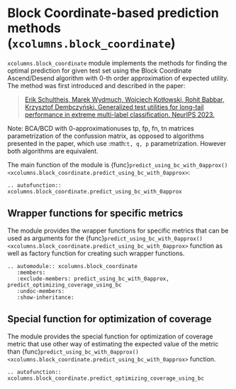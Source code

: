 # Block Coordinate-based prediction methods (`xcolumns.block_coordinate`)

`xcolumns.block_coordinate` module implements the methods for finding the optimal prediction for given test set using the Block Coordinate Ascend/Desend algorithm with 0-th order approximation of expected utility.
The method was first introduced and described in the paper:
> [Erik Schultheis, Marek Wydmuch, Wojciech Kotłowski, Rohit Babbar, Krzysztof Dembczyński. Generalized test utilities for long-tail performance in extreme multi-label classification. NeurIPS 2023.](https://arxiv.org/abs/2311.05081)

Note: BCA/BCD with 0-approximationuses tp, fp, fn, tn matrices parametrization of the confussion matrix,
as opposed to algorithms presented in the paper, which use :math:`t, q, p` parametrization. However both algorithms are equivalent.

The main function of the module is {func}`predict_using_bc_with_0approx() <xcolumns.block_coordinate.predict_using_bc_with_0approx>`:

```{eval-rst}
.. autofunction:: xcolumns.block_coordinate.predict_using_bc_with_0approx
```

## Wrapper functions for specific metrics

The module provides the wrapper functions for specific metrics that can be used as arguments for the {func}`predict_using_bc_with_0approx() <xcolumns.block_coordinate.predict_using_bc_with_0approx>` function as well as factory function for creating such wrapper functions.

```{eval-rst}
.. automodule:: xcolumns.block_coordinate
   :members:
   :exclude-members: predict_using_bc_with_0approx, predict_optimizing_coverage_using_bc
   :undoc-members:
   :show-inheritance:
```


## Special function for optimization of coverage

The module provides the special function for optimization of coverage metric that use other way of estimating the expected value of the metric than {func}`predict_using_bc_with_0approx() <xcolumns.block_coordinate.predict_using_bc_with_0approx>` function.

```{eval-rst}
.. autofunction:: xcolumns.block_coordinate.predict_optimizing_coverage_using_bc
```
